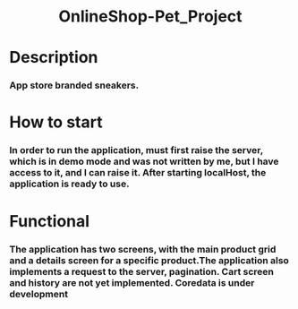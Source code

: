 <h1 align="center">OnlineShop-Pet_Project</a> 
<h1 align="left">Description</a> 
<h3 align="left">App store branded sneakers.</h3>
<h1 align="left">How to start</a>
<h3 align="left">In order to run the application, must first raise the server, which is in demo mode and was not written by me, but I have access to it, and I can raise it. After starting localHost, the application is ready to use.</h3>
<h1 align="left">Functional</a>
<h3 align="left">The application has two screens, with the main product grid and a details screen for a specific product.The application also implements a request to the server, pagination.
Cart screen and history are not yet implemented. Coredata is under development</h3>


